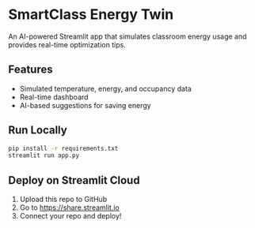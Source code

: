 # SmartClass Energy Twin

An AI-powered Streamlit app that simulates classroom energy usage and provides real-time optimization tips.

## Features
- Simulated temperature, energy, and occupancy data
- Real-time dashboard
- AI-based suggestions for saving energy

## Run Locally

```bash
pip install -r requirements.txt
streamlit run app.py
```

## Deploy on Streamlit Cloud

1. Upload this repo to GitHub
2. Go to https://share.streamlit.io
3. Connect your repo and deploy!
